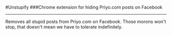 #Unstupify
###Chrome extension for hiding Priyo.com posts on Facebook

---

Removes all stupid posts from Priyo.com on Facebook. Those morons won't stop, that doesn't mean we have to tolerate indefinitely.